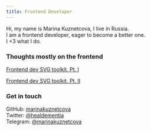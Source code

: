 ```yaml
---
title: Frontend Developer
---
```


Hi, my name is Marina Kuznetcova, I live in Russia.<br>
I am a frontend developer, eager to become a better one.<br>
I <3 what I do.<br>

<h3>Thoughts mostly on the frontend</h3>

[Frontend dev SVG toolkit. Pt. I](/frontend-dev-svg-toolkit)

[Frontend dev SVG toolkit. Pt. II](/frontend-dev-svg-toolkit-pt-2)

<h3>Get in touch</h3>

GitHub: <a href="https://github.com/marinakuznetcova">marinakuznetcova</a><br>
Twitter: <a href="https://twitter.com/healdementia">@healdementia</a><br>
Telegram: <a href="http://t.me/marinakuznetcova">@marinakuznetcova</a>
